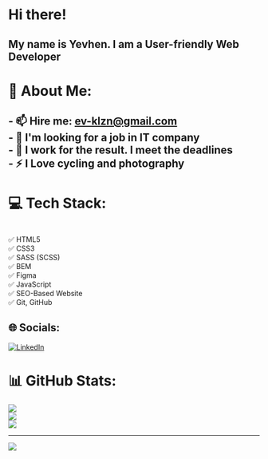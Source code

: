 # Hi there!
## My name is Yevhen. I am a User-friendly Web Developer

# 💫 About Me:
## - 📫 Hire me: ev-klzn@gmail.com<br>- 🧐 I'm looking for a job in IT company<br>- 🤝 I work for the result. I meet the deadlines <br>- ⚡  I Love cycling and photography

# 💻 Tech Stack:
<br>✅ HTML5
<br>✅ CSS3
<br>✅ SASS (SCSS)
<br>✅ BEM
<br>✅ Figma
<br>✅ JavaScript
<br>✅ SEO-Based Website
<br>✅ Git, GitHub

## 🌐 Socials:
[![LinkedIn](https://img.shields.io/badge/LinkedIn-%230077B5.svg?logo=linkedin&logoColor=white)](https://linkedin.com/in/ev-klzn) 
# 📊 GitHub Stats:
![](https://github-readme-stats.vercel.app/api?username=ev-klzn&theme=dark&hide_border=false&include_all_commits=true&count_private=true)<br/>
![](https://github-readme-streak-stats.herokuapp.com/?user=ev-klzn&theme=dark&hide_border=false)<br/>
![](https://github-readme-stats.vercel.app/api/top-langs/?username=ev-klzn&theme=dark&hide_border=false&include_all_commits=true&count_private=true&layout=compact)

---
[![](https://visitcount.itsvg.in/api?id=ev-klzn&icon=0&color=0)](https://visitcount.itsvg.in)

<!-- Proudly created with GPRM ( https://gprm.itsvg.in ) -->

